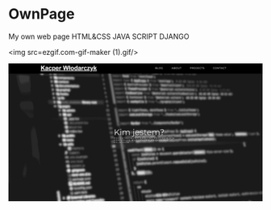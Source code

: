 # OwnPage
My own web page
HTML&CSS
JAVA SCRIPT
DJANGO

<img src=ezgif.com-gif-maker (1).gif/>

<img src="ezgif.com-gif-maker.gif"/>
